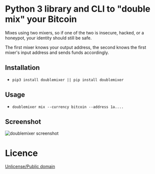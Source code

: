 # Python 3 library and CLI to "double mix" your Bitcoin

Mixes using two mixers, so if one of the two is insecure, hacked, or a honeypot, your identity should still be safe.

The first mixer knows your output address, the second knows the first mixer's input address and sends funds accordingly.

## Installation

* `pip3 install doublemixer || pip install doublemixer`

## Usage

* `doublemixer mix --currency bitcoin --address 1a....`

## Screenshot

![doublemixer screenshot](https://pic8.co/sh/opLCYG.png)

# Licence

[Unlicense/Public domain](LICENSE.txt)
